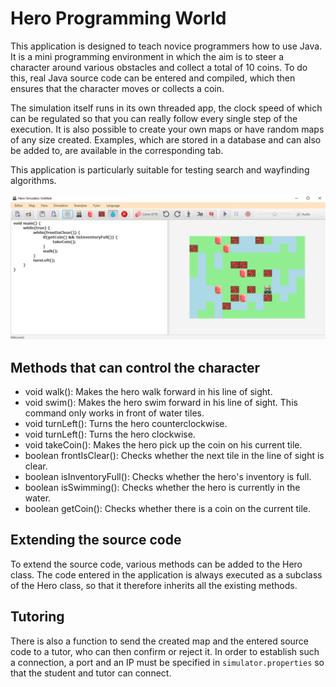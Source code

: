 # Hero Programming World

This application is designed to teach novice programmers how to use Java. It is a mini programming environment in which the aim is to steer a character around various obstacles and collect a total of 10 coins. To do this, real Java source code can be entered and compiled, which then ensures that the character moves or collects a coin.

The simulation itself runs in its own threaded app, the clock speed of which can be regulated so that you can really follow every single step of the execution. It is also possible to create your own maps or have random maps of any size created. Examples, which are stored in a database and can also be added to, are available in the corresponding tab.

This application is particularly suitable for testing search and wayfinding algorithms.

![screenshot](https://github.com/niklas-holtz/hero-programming-world/blob/main/hero-sim-screennshot.png?raw=true)

## Methods that can control the character

- void walk(): Makes the hero walk forward in his line of sight.
- void swim(): Makes the hero swim forward in his line of sight. This command only works in front of water tiles.
- void turnLeft(): Turns the hero counterclockwise.
- void turnLeft(): Turns the hero clockwise.
- void takeCoin(): Makes the hero pick up the coin on his current tile.
- boolean frontIsClear(): Checks whether the next tile in the line of sight is clear.
- boolean isInventoryFull(): Checks whether the hero's inventory is full.
- boolean isSwimming(): Checks whether the hero is currently in the water.
- boolean getCoin(): Checks whether there is a coin on the current tile.

## Extending the source code

To extend the source code, various methods can be added to the Hero class. The code entered in the application is always executed as a subclass of the Hero class, so that it therefore inherits all the existing methods.

## Tutoring

There is also a function to send the created map and the entered source code to a tutor, who can then confirm or reject it. In order to establish such a connection, a port and an IP must be specified in ```simulator.properties``` so that the student and tutor can connect.
